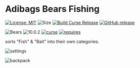 # Adibags Bears Fishing 
[![License: MIT](https://img.shields.io/badge/License-MIT-yellow.svg)](https://opensource.org/licenses/MIT)
![Size](https://img.shields.io/github/repo-size/N6REJ/AdiBags_Bears_Fishing) 
[![Build Curse Release](https://github.com/N6REJ/AdiBags_Bears_Fishing/actions/workflows/release.yml/badge.svg)](https://github.com/N6REJ/AdiBags_Bears_Fishing/actions/workflows/release.yml) 
[![GitHub release](https://img.shields.io/github/release/N6REJ/AdiBags_Bears_Fishing.svg)](https://GitHub.com/N6REJ/AdiBags_Bears_Fishing/releases/)

![Bears](https://img.shields.io/badge/Supports-Shadowlands&nbsp;&amp;&nbsp;Dragonflight-0B68D7)
![10.0.2](https://img.shields.io/badge/Ready_for-10.0.2-darkgreen)
[![curse](https://img.shields.io/badge/Curseforge_Project_ID:-446518-purple)](https://www.curseforge.com/wow/addons/adibags_shadowlands_Fishing)
[![requires](https://img.shields.io/badge/Requires-AdiBags-brown)](https://www.curseforge.com/wow/addons/adibags)

sorts "Fish" & "Bait" into their own categories.


![settings](https://user-images.githubusercontent.com/1850089/138686951-4f20ed0c-5e8e-4836-b901-feea97929033.png)

![backpack](https://user-images.githubusercontent.com/1850089/138689871-41f53c05-ca48-4325-ba4e-3d1c87d2ed7d.png)

